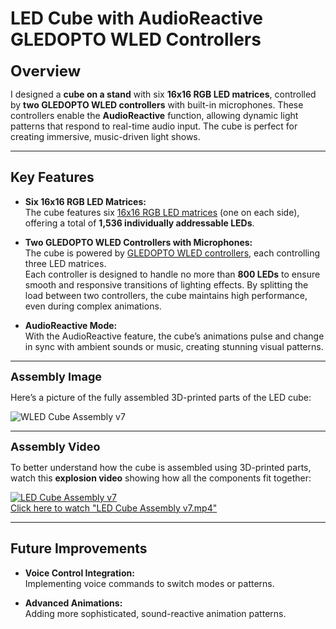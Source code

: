 # LED Cube with AudioReactive GLEDOPTO WLED Controllers

<span style="font-size: 24px; font-weight: bold;">Overview</span>

I designed a **cube on a stand** with six **16x16 RGB LED matrices**, controlled by **two GLEDOPTO WLED controllers** with built-in microphones. These controllers enable the **AudioReactive** function, allowing dynamic light patterns that respond to real-time audio input. The cube is perfect for creating immersive, music-driven light shows.

---

## **Key Features**

- **Six 16x16 RGB LED Matrices:**  
  The cube features six [16x16 RGB LED matrices](https://www.amazon.de/AZDelivery-Einzeladressierbare-Vollfarbfunktionen-Kompatibel-Raspberry/dp/B09X1RYJV8/ref=sr_1_1_sspa) (one on each side), offering a total of **1,536 individually addressable LEDs**.

- **Two GLEDOPTO WLED Controllers with Microphones:**  
  The cube is powered by [GLEDOPTO WLED controllers](https://www.amazon.de/gp/product/B0CRB7JMQM/ref=ppx_yo_dt_b_search_asin_title?ie=UTF8&th=1), each controlling three LED matrices.  
  Each controller is designed to handle no more than **800 LEDs** to ensure smooth and responsive transitions of lighting effects. By splitting the load between two controllers, the cube maintains high performance, even during complex animations.

- **AudioReactive Mode:**  
  With the AudioReactive feature, the cube’s animations pulse and change in sync with ambient sounds or music, creating stunning visual patterns.

---

<span style="font-size: 18px; font-weight: bold;">Assembly Image</span>

Here’s a picture of the fully assembled 3D-printed parts of the LED cube:

![WLED Cube Assembly v7](Images/LED_Cube_Assembly_Updated.gif)

---

<span style="font-size: 18px; font-weight: bold;">Assembly Video</span>

To better understand how the cube is assembled using 3D-printed parts, watch this **explosion video** showing how all the components fit together:

[![LED Cube Assembly v7](https://img.icons8.com/external-flat-juicy-fish/60/000000/external-video-digital-marketing-flat-flat-juicy-fish.png)](https://github.com/JFG3rd/WLED-Cube/blob/main/LED%20Cube%20Assembly%20v7.mp4)  
[Click here to watch "LED Cube Assembly v7.mp4"](https://github.com/JFG3rd/WLED-Cube/blob/main/LED%20Cube%20Assembly%20v7.mp4)

---

## **Future Improvements**

- **Voice Control Integration:**  
  Implementing voice commands to switch modes or patterns.

- **Advanced Animations:**  
  Adding more sophisticated, sound-reactive animation patterns.
